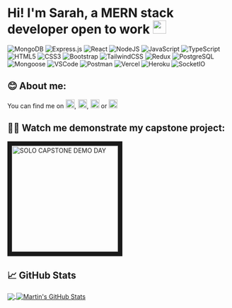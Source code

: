 # Hi! I'm Sarah, a MERN stack developer open to work <img src="https://user-images.githubusercontent.com/82496944/158371286-0c66705f-081a-4d63-923f-6f8a781778a5.gif" width="30px">

<!--
**sgf-HonestAnt/sgf-HonestAnt** is a ✨ _special_ ✨ repository because its `README.md` (this file) appears on your GitHub profile.

Here are some ideas to get you started:

- 🔭 I’m currently working on ...
- 🌱 I’m currently learning ...
- 👯 I’m looking to collaborate on ...
- 🤔 I’m looking for help with ...
- 💬 Ask me about ...
- 📫 How to reach me: ...
- 😄 Pronouns: ...
- ⚡ Fun fact: ...
-->

![MongoDB](https://img.shields.io/badge/MongoDB-lightgray?style=plastic&logo=mongodb) 
![Express.js](https://img.shields.io/badge/Express.js-lightgray?style=plastic&logo=express) 
![React](https://img.shields.io/badge/React-lightgray?style=plastic&logo=react) 
![NodeJS](https://img.shields.io/badge/Node.js-lightgray?style=plastic&logo=node.js)
![JavaScript](https://img.shields.io/badge/JavaScript-lightgray?style=plastic&logo=javascript) 
![TypeScript](https://img.shields.io/badge/TypeScript-lightgray?style=plastic&logo=typescript) 
![HTML5](https://img.shields.io/badge/Html5-lightgray?style=plastic&logo=html5) 
![CSS3](https://img.shields.io/badge/Css3-lightgray?style=plastic&logo=css3) 
![Bootstrap](https://img.shields.io/badge/Bootstrap-lightgray?style=plastic&logo=bootstrap) 
![TailwindCSS](https://img.shields.io/badge/TailwindCSS-lightgray?style=plastic&logo=tailwindcss) 
![Redux](https://img.shields.io/badge/Redux-lightgray?style=plastic&logo=redux) 
![PostgreSQL](https://img.shields.io/badge/PostgreSQL-lightgray?style=plastic&logo=postgresql) 
![Mongoose](https://img.shields.io/badge/Mongoose-lightgray?style=plastic&logo=npm) 
![VSCode](https://img.shields.io/badge/VsCode-lightgray?style=plastic&logo=vscode) 
![Postman](https://img.shields.io/badge/Postman-lightgray?style=plastic&logo=postman) 
![Vercel](https://img.shields.io/badge/Vercel-lightgray?style=plastic&logo=vercel) 
![Heroku](https://img.shields.io/badge/Heroku-lightgray?style=plastic&logo=heroku) 
![SocketIO](https://img.shields.io/badge/Socket.io-lightgray?style=plastic&logo=socket.io) 







## 😊 About me:

You can find me on [<img src="https://user-images.githubusercontent.com/82496944/158373394-d4093756-7540-4e9d-822a-921cad7a870d.png" alt="Styled Facebook icon" height="20px">][1], [<img src="https://user-images.githubusercontent.com/82496944/158373534-94116b1d-5460-4dde-9e1c-2b9d4ab7ee5e.png" alt="Styled Instagram icon" height="20px">][2], [<img src="https://user-images.githubusercontent.com/82496944/158372940-173f6027-a258-4aa5-9a5d-0fbba234694f.png" alt="Styled LinkedIn icon" height="20px">][3] or [<img src="https://user-images.githubusercontent.com/82496944/158374286-3c6f10c6-eeed-4d7a-9b15-2f835a4acf74.png" alt="Styled email icon" height="20px">][4]

<!-- Links to your social media accounts -->

[1]: https://www.facebook.com/sarahguineverefisher
[2]: https://www.instagram.com/harkertherescue/
[3]: https://www.linkedin.com/in/sarahguineverefisher
[4]: mailto:sgfishercardiff@gmail.com

## 👩‍💻 Watch me demonstrate my capstone project:

<a href="https://user-images.githubusercontent.com/82496944/158368842-e299f23c-7d0b-45d6-a95d-3ec34366521e.png
" target="_blank"><img src="https://user-images.githubusercontent.com/82496944/158368842-e299f23c-7d0b-45d6-a95d-3ec34366521e.png" 
alt="SOLO CAPSTONE DEMO DAY" width="240" border="10" /></a>

## 📈 GitHub Stats

<a href="https://github.com/sgf-HonestAnt/sgf-HonestAnt">
  <img align="center" src="https://github-readme-stats.vercel.app/api/top-langs/?username=sgf-HonestAnt&hide=java,html,tex&title_color=ffffff&text_color=c9cacc&icon_color=2bbc8a&bg_color=1d1f21&langs_count=3" />
</a>
<a href="https://github.com/sgf-HonestAnt/sgf-HonestAnt">
  <img align="center" src="https://github-readme-stats.vercel.app/api?username=sgf-HonestAnt&show_icons=true&line_height=27&count_private=true&title_color=ffffff&text_color=c9cacc&icon_color=2bbc8a&bg_color=1d1f21" alt="Martin's GitHub Stats" />
</a>

<!-- <a href="https://github.com/sgf-HonestAnt/Bamboo_FE">
  <img align="center" src="https://github-readme-stats.vercel.app/api/pin/?username=sgf-HonestAnt&repo=Bamboo_FE&title_color=ffffff&text_color=c9cacc&icon_color=2bbc8a&bg_color=1d1f21" />
</a>     -->
